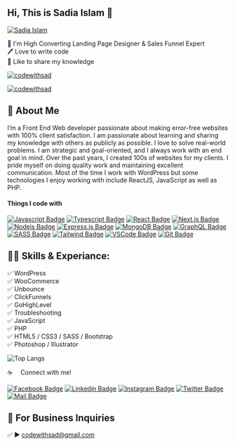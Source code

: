 ## Hi, This is Sadia Islam 👋
[<img src='https://github.com/codewithsad/codwithsad/blob/main/img/bg.jpg?raw=true' alt='Sadia Islam'>](https://github.com/codewithsad/)
<p>
👑 I'm High Converting Landing Page Designer & Sales Funnel Expert <br> 
🖊️ Love to write code <br> 
🎤 Like to share my knowledge </p> 

<p align="left"> <a href="https://twitter.com/codewithsad" target="blank"><img src="https://img.shields.io/twitter/follow/codewithsad?logo=twitter&style=for-the-badge" alt="codewithsad" /></a> </p>
<p align="left"> <a href="https://linkedin.com/codewithsad" target="blank"><img src="https://img.shields.io/linkedin/follow/codewithsad?logo=linkedin&style=for-the-badge" alt="codewithsad" /></a> </p>

## 🚀 About Me
I’m a Front End Web developer passionate about making error-free websites with 100% client satisfaction. I am passionate about learning and sharing my knowledge with others as publicly as possible. I love to solve real-world problems. I am strategic and goal-oriented, and I always work with an end goal in mind. Over the past years, I created 100s of websites for my clients. I pride myself on doing quality work and maintaining excellent communication. Most of the time I work with WordPress but some technologies I enjoy working with include ReactJS, JavaScript as well as PHP. 

#### Things I code with

[![Javascript Badge](https://img.shields.io/badge/-Javascript-F0DB4F?style=for-the-badge&labelColor=black&logo=javascript&logoColor=F0DB4F)](#) [![Typescript Badge](https://img.shields.io/badge/-Typescript-007acc?style=for-the-badge&labelColor=black&logo=typescript&logoColor=007acc)](#) [![React Badge](https://img.shields.io/badge/-React-61DBFB?style=for-the-badge&labelColor=black&logo=react&logoColor=61DBFB)](#) [![Next.js Badge](https://img.shields.io/badge/next.js-000000?style=for-the-badge&logo=nextdotjs&logoColor=white)](#) [![Nodejs Badge](https://img.shields.io/badge/-Nodejs-3C873A?style=for-the-badge&labelColor=black&logo=node.js&logoColor=3C873A)](#) [![Express.js Badge](https://img.shields.io/badge/Express.js-000000?style=for-the-badge&logo=express&logoColor=white)](#) [![MongoDB Badge](https://img.shields.io/badge/MongoDB-4EA94B?style=for-the-badge&logo=mongodb&logoColor=white)](#) [![GraphQL Badge](https://img.shields.io/badge/-GraphQl-e535ab?style=for-the-badge&labelColor=black&logo=node.js&logoColor=e535ab)](#) [![SASS Badge](https://img.shields.io/badge/Sass-CC6699?style=for-the-badge&logo=sass&logoColor=white)](#) [![Tailwind Badge](https://img.shields.io/badge/Tailwind%20CSS-092749?style=for-the-badge&logo=tailwindcss&logoColor=06B6D4&labelColor=000000)](#) [![VSCode Badge](https://img.shields.io/badge/Visual_Studio-5C2D91?style=for-the-badge&logo=visual%20studio&logoColor=white)](#) [![Git Badge](https://img.shields.io/badge/Git-F05032?style=for-the-badge&logo=git&logoColor=white)](#)

## 👨‍💻 Skills & Experiance: 
✅ WordPress <br>
✅ WooCommerce <br>
✅ Unbounce <br> 
✅ ClickFunnels <br> 
✅ GoHighLevel <br> 
✅ Troubleshooting <br> 
✅ JavaScript <br>
✅ PHP <br>
✅ HTML5 / CSS3 / SASS / Bootstrap <br>
✅ Photoshop / Illustrator <br>


![Top Langs](https://github-readme-stats.vercel.app/api/top-langs/?username=codewithsad&layout=compact)


:coffee: &emsp;Connect with me!

[![Facebook Badge](https://img.shields.io/badge/Facebook-1877F2?style=for-the-badge&logo=facebook&logoColor=white)](https://www.facebook.com/codewithsad) [![Linkedin Badge](https://img.shields.io/badge/LinkedIn-0077B5?style=for-the-badge&logo=linkedin&logoColor=white)](https://www.linkedin.com/in/web-developer-codewithsad/) [![Instagram Badge](https://img.shields.io/badge/Instagram-E4405F?style=for-the-badge&logo=instagram&logoColor=white)](https://instagram.com/codewithsad) [![Twitter Badge](https://img.shields.io/badge/Twitter-1DA1F2?style=for-the-badge&logo=twitter&logoColor=white)](https://twitter.com/codewithsad) [![Mail Badge](https://img.shields.io/badge/Gmail-D14836?style=for-the-badge&logo=gmail&logoColor=white)](mailto:codewithsad@gmail.com)



## 📧 For Business Inquiries 
✅  ► codewithsad@gmail.com


